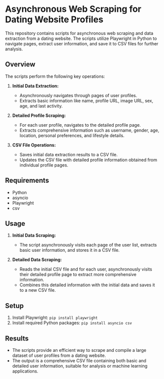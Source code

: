 # Asynchronous Web Scraping for Dating Website Profiles

This repository contains scripts for asynchronous web scraping and data extraction from a dating website. The scripts utilize Playwright in Python to navigate pages, extract user information, and save it to CSV files for further analysis.

## Overview

The scripts perform the following key operations:

1. **Initial Data Extraction:**
    - Asynchronously navigates through pages of user profiles.
    - Extracts basic information like name, profile URL, image URL, sex, age, and last activity.

2. **Detailed Profile Scraping:**
    - For each user profile, navigates to the detailed profile page.
    - Extracts comprehensive information such as username, gender, age, location, personal preferences, and lifestyle details.

3. **CSV File Operations:**
    - Saves initial data extraction results to a CSV file.
    - Updates the CSV file with detailed profile information obtained from individual profile pages.

## Requirements

- Python
- asyncio
- Playwright
- csv

## Usage

1. **Initial Data Scraping:**
    - The script asynchronously visits each page of the user list, extracts basic user information, and stores it in a CSV file.

2. **Detailed Data Scraping:**
    - Reads the initial CSV file and for each user, asynchronously visits their detailed profile page to extract more comprehensive information.
    - Combines this detailed information with the initial data and saves it to a new CSV file.

## Setup

1. Install Playwright: `pip install playwright`
2. Install required Python packages: `pip install asyncio csv`

## Results

- The scripts provide an efficient way to scrape and compile a large dataset of user profiles from a dating website.
- The output is a comprehensive CSV file containing both basic and detailed user information, suitable for analysis or machine learning applications.
